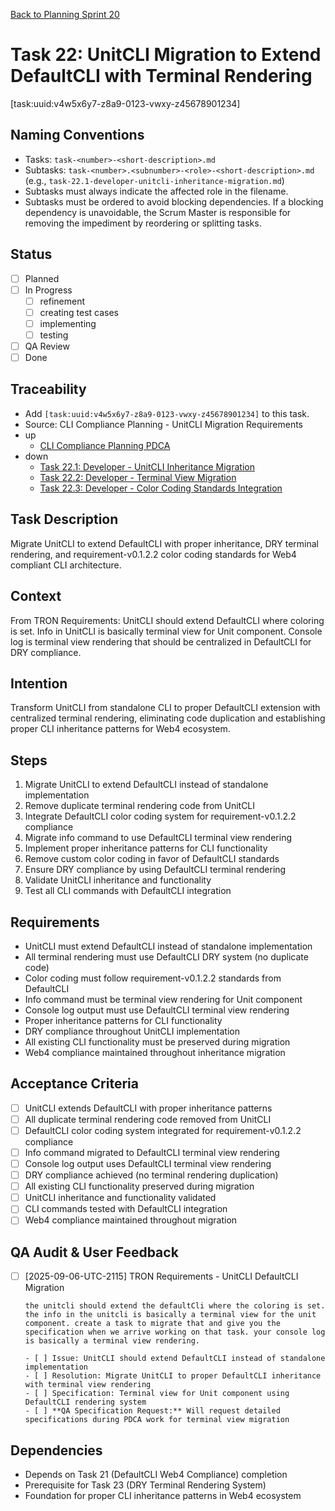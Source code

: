 [Back to Planning Sprint 20](./planning.md)

# Task 22: UnitCLI Migration to Extend DefaultCLI with Terminal Rendering
[task:uuid:v4w5x6y7-z8a9-0123-vwxy-z45678901234]

## Naming Conventions
- Tasks: `task-<number>-<short-description>.md`
- Subtasks: `task-<number>.<subnumber>-<role>-<short-description>.md` (e.g., `task-22.1-developer-unitcli-inheritance-migration.md`)
- Subtasks must always indicate the affected role in the filename.
- Subtasks must be ordered to avoid blocking dependencies. If a blocking dependency is unavoidable, the Scrum Master is responsible for removing the impediment by reordering or splitting tasks.

## Status
- [ ] Planned
- [ ] In Progress
  - [ ] refinement
  - [ ] creating test cases
  - [ ] implementing
  - [ ] testing
- [ ] QA Review
- [ ] Done

## Traceability
- Add `[task:uuid:v4w5x6y7-z8a9-0123-vwxy-z45678901234]` to this task.
- Source: CLI Compliance Planning - UnitCLI Migration Requirements
- up
  - [CLI Compliance Planning PDCA](../../project.journal/2025-09-05-UTC-1300-branch-switch-session/pdca/role/po/2025-09-06-UTC-2115-comprehensive-cli-compliance-task-planning.pdca.md)
- down
  - [Task 22.1: Developer - UnitCLI Inheritance Migration](./task-22.1-developer-unitcli-inheritance-migration.md)
  - [Task 22.2: Developer - Terminal View Migration](./task-22.2-developer-terminal-view-migration.md)
  - [Task 22.3: Developer - Color Coding Standards Integration](./task-22.3-developer-color-coding-integration.md)

## Task Description
Migrate UnitCLI to extend DefaultCLI with proper inheritance, DRY terminal rendering, and requirement-v0.1.2.2 color coding standards for Web4 compliant CLI architecture.

## Context
From TRON Requirements: UnitCLI should extend DefaultCLI where coloring is set. Info in UnitCLI is basically terminal view for Unit component. Console log is terminal view rendering that should be centralized in DefaultCLI for DRY compliance.

## Intention
Transform UnitCLI from standalone CLI to proper DefaultCLI extension with centralized terminal rendering, eliminating code duplication and establishing proper CLI inheritance patterns for Web4 ecosystem.

## Steps
1. Migrate UnitCLI to extend DefaultCLI instead of standalone implementation
2. Remove duplicate terminal rendering code from UnitCLI
3. Integrate DefaultCLI color coding system for requirement-v0.1.2.2 compliance
4. Migrate info command to use DefaultCLI terminal view rendering
5. Implement proper inheritance patterns for CLI functionality
6. Remove custom color coding in favor of DefaultCLI standards
7. Ensure DRY compliance by using DefaultCLI terminal rendering
8. Validate UnitCLI inheritance and functionality
9. Test all CLI commands with DefaultCLI integration

## Requirements
- UnitCLI must extend DefaultCLI instead of standalone implementation
- All terminal rendering must use DefaultCLI DRY system (no duplicate code)
- Color coding must follow requirement-v0.1.2.2 standards from DefaultCLI
- Info command must be terminal view rendering for Unit component
- Console log output must use DefaultCLI terminal view rendering
- Proper inheritance patterns for CLI functionality
- DRY compliance throughout UnitCLI implementation
- All existing CLI functionality must be preserved during migration
- Web4 compliance maintained throughout inheritance migration

## Acceptance Criteria
- [ ] UnitCLI extends DefaultCLI with proper inheritance patterns
- [ ] All duplicate terminal rendering code removed from UnitCLI
- [ ] DefaultCLI color coding system integrated for requirement-v0.1.2.2 compliance
- [ ] Info command migrated to DefaultCLI terminal view rendering
- [ ] Console log output uses DefaultCLI terminal view rendering
- [ ] DRY compliance achieved (no terminal rendering duplication)
- [ ] All existing CLI functionality preserved during migration
- [ ] UnitCLI inheritance and functionality validated
- [ ] CLI commands tested with DefaultCLI integration
- [ ] Web4 compliance maintained throughout migration

## QA Audit & User Feedback
- [ ] [2025-09-06-UTC-2115] TRON Requirements - UnitCLI DefaultCLI Migration
  ```quote
  the unitcli should extend the defaultCli where the coloring is set. the info in the unitcli is basically a terminal view for the unit component. create a task to migrate that and give you the specification when we arrive working on that task. your console log is basically a terminal view rendering.
  
  - [ ] Issue: UnitCLI should extend DefaultCLI instead of standalone implementation
  - [ ] Resolution: Migrate UnitCLI to proper DefaultCLI inheritance with terminal view rendering
  - [ ] Specification: Terminal view for Unit component using DefaultCLI rendering system
  - [ ] **QA Specification Request:** Will request detailed specifications during PDCA work for terminal view migration

## Dependencies
- Depends on Task 21 (DefaultCLI Web4 Compliance) completion
- Prerequisite for Task 23 (DRY Terminal Rendering System)
- Foundation for proper CLI inheritance patterns in Web4 ecosystem